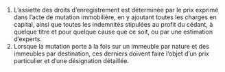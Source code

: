 1)  L’assiette  des  droits  d’enregistrement  est  déterminée  par  le  prix exprimé dans l’acte de mutation immobilière, en y ajoutant toutes les charges en capital, ainsi que toutes les indemnités stipulées au profit du cédant, à quelque titre et pour quelque cause que ce soit, ou par une estimation d’experts.
2) Lorsque la mutation porte à la fois sur un immeuble par nature et des immeubles par destination, ces derniers doivent faire l’objet d’un prix particulier et d’une désignation détaillée.